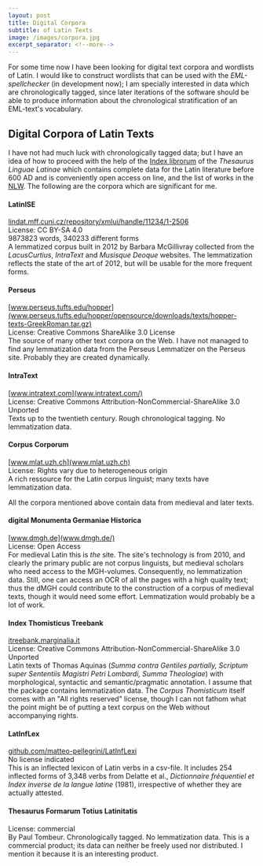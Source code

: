 ```yaml
---
layout: post
title: Digital Corpora
subtitle: of Latin Texts
image: /images/corpora.jpg
excerpt_separator: <!--more-->
---
```

For some time now I have been looking for digital text corpora and wordlists of Latin. I would like to construct wordlists that can be used with the *EML-spellchecker* (in development now); I am specially interested in data which are chronologically tagged, since later iterations of the software should be able to produce information about the chronological stratification of an EML-text's vocabulary. 
<!--more-->

## Digital Corpora of Latin Texts

I have not had much luck with chronologically tagged data; but I have an idea of how to proceed with the help of the [Index librorum](www.thesaurus.badw.de/hilfsmittel-fuer-benutzer/index.html) of the *Thesaurus Linguae Latinae* which contains complete data for the Latin literature before 600 AD and is conveniently open access on line, and the list of works in the [NLW](www.neulatein.de). The following are the corpora which are significant for me.

#### LatinISE
[lindat.mff.cuni.cz/repository/xmlui/handle/11234/1-2506](lindat.mff.cuni.cz/repository/xmlui/handle/11234/1-2506)<br />
License: CC BY-SA 4.0 <br />
9873823 words, 340233 different forms<br />
A lemmatized corpus built in 2012 by Barbara McGillivray collected from the *LacusCurtius*, *IntraText* and *Musisque Deoque* websites. The lemmatization reflects the state of the art of 2012, but will be usable for the more frequent forms.

#### Perseus
[www.perseus.tufts.edu/hopper](www.perseus.tufts.edu/hopper/opensource/downloads/texts/hopper-texts-GreekRoman.tar.gz)<br />
License: Creative Commons ShareAlike 3.0 License<br />
The source of many other text corpora on the Web. I have not managed to find any lemmatization data from the Perseus Lemmatizer on the Perseus site. Probably they are created dynamically.

#### IntraText
[www.intratext.com](www.intratext.com/)<br />
License: Creative Commons Attribution-NonCommercial-ShareAlike 3.0 Unported<br />
Texts up to the twentieth century. Rough chronological tagging. No lemmatization data.

#### Corpus Corporum
[www.mlat.uzh.ch](www.mlat.uzh.ch)<br />
License: Rights vary due to heterogeneous origin<br />
A rich ressource for the Latin corpus linguist; many texts have lemmatization data.

All the corpora mentioned above contain data from medieval and later texts.

#### digital Monumenta Germaniae Historica
[www.dmgh.de](www.dmgh.de/)<br />
License: Open Access<br />
For medieval Latin this is *the* site. The site's technology is from 2010, and clearly the primary public are not corpus linguists, but medieval scholars who need access to the MGH-volumes. Consequently, no lemmatization data. Still, one can access an OCR of all the pages with a high quality text; thus the dMGH could contribute to the construction of a corpus of medieval texts, though it would need some effort. Lemmatization would probably be a lot of work.

#### Index Thomisticus Treebank
[itreebank.marginalia.it](itreebank.marginalia.it/view/projet.php)<br />
License: Creative Commons Attribution-NonCommercial-ShareAlike 3.0 Unported<br />
Latin texts of Thomas Aquinas (*Summa contra Gentiles partially, Scriptum super Sententiis Magistri Petri Lombardi, Summa Theologiae*) with morphological, syntactic and semantic/pragmatic annotation. I assume that the package contains lemmatization data. 
The *Corpus Thomisticum* itself comes with an "All rights reserved" license, though I can not fathom what the point might be of putting a text corpus on the Web without accompanying rights.

#### LatInfLex
[github.com/matteo-pellegrini/LatInfLexi](github.com/matteo-pellegrini/LatInfLexi)<br />
No license indicated<br />
This is an inflected lexicon of Latin verbs in a csv-file. It includes 254 inflected forms of 3,348 verbs from Delatte et al., *Dictionnaire fréquentiel et Index inverse de la langue latine* (1981), irrespective of whether they are actually attested. 

#### Thesaurus Formarum Totius Latinitatis
License: commercial<br />
By Paul Tombeur. Chronologically tagged. No lemmatization data. This is a commercial product; its data can neither be freely used nor distributed. I mention it because it is an interesting product.
